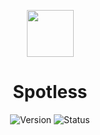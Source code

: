<p align=center><img src="https://cdn-icons-png.flaticon.com/512/10464/10464776.png" width="75" height="75"></p>
<h1 align=center>Spotless</h1>

<div align="center">

  ![Version](https://img.shields.io/badge/Version-v1.8.3-blue?style=flat-square) 
  ![Status](https://img.shields.io/badge/Status-Stable-brightgreen?style=flat-square)

</div>
